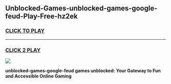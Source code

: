 
## Unblocked-Games-unblocked-games-google-feud-Play-Free-hz2ek
<h3>
<a href="https://premium76.site?title=unblocked-games-google-feud&ref=15A">CLICK TO PLAY</a></h3>
<hr>

<h3>
<a href="https://premium76.site?title=unblocked-games-google-feud&ref=15A">CLICK 2 PLAY</a>
  
</h3>

<a href="https://premium76.site?title=unblocked-games-google-feud&ref=15A"><img src="https://clearcache.store/games.png"></a>


**unblocked-games-google-feud games unblocked: Your Gateway to Fun and Accessible Online Gaming**
